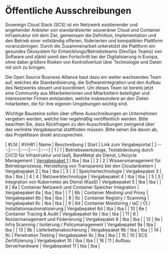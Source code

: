 # Öffentliche Ausschreibungen

Sovereign Cloud Stack (SCS) ist ein Netzwerk existierender und angehender Anbieter von standardisierter souveräner Cloud und Container Infrastruktur 
mit dem Ziel, gemeinsam die Definition, Implementation und den Betrieb einer vollständig offenen, föderierten und kompatiblen Plattform voranzubringen. 
Durch die Zusammenarbeit unterstützt die Plattform ein gesundes Ökosystem für Entwicklungs/Betriebsteams (DevOps Teams) von Software und stärkt somit den 
Fortschritt bei der Digitalisierung in Europa, ohne dabei größere Risiken von Kontrollverlust über Technologie und Daten mit sich zu bringen.

Die Open Source Business Alliance baut dazu ein weiter wachsendes Team auf, welches die Standardisierung, die Softwareintegration und den Aufbau des Netzwerks 
steuert und koordiniert. Um dieses Team ist bereits jetzt eine Community aus Mitarbeiterinnen und Mitarbeitern beteiligter und interessierter Firmen entstanden, 
welche insbesondere an den Zielen mitarbeiten, die für ihre eigenen Umgebungen wichtig sind.

Wichtige Bausteine sollen über offene Ausschreibungen an Unternehmen vergeben werden, welche hier regelmäßig veröffentlich werden. Bitte beachten Sie, dass 
Rückfragen zu den Ausschreibungen zwingend über das verlinkte Vergabeportal stattfinden müssen. Bitte sehen Sie davon ab, das Projektteam direkt anzusprechen.

| #Lfd | #VH81 | Name | Beschreibung | Start | Link zum Vergabeportal |
|:---:|:---:|:---:|:---:|:---:|
| 1  | 1  | Betriebswerkzeuge, Testabdeckung durch CI/CD für Infrastruktur und IaaS, BareMetal als Dienst, Lifecycle Management | [Vergabepaket 1](Lot1.html.de) | tba | tba |
| 2  | 2  | Wissensmanagement für Betriebsprozesse, Herstellung von Transparenz bei den Cloudanbietern | Vergabepaket 2 | tba | tba |
| 3  | 3  | Speichertechnologie | Vergabepaket 3 | tba | tba |
| 4  | 4  | Netzwerktechnologie | Vergabepaket 4 | tba | tba |
| 5  | 5  | Integration von Kubernetes als Dienst (KaaS) | Vergabepaket 5 | tba | tba |
| 6  | 6a | Container Netzwerk und Container Speicher Integration | Vergabepaket 6a | tba | tba |
| 7  | 6b | Container Meshing und Proxy | Vergabepaket 6b | tba | tba |
| 8  | 6c | Container Registry / Scanning | Vergabepaket 6c | tba | tba |
| 9  | 6d | Container Monitoring / IaC / CI / Installationsautomatisierung | Vergabepaket 6d | tba | tba |
| 10 | 6e | Container Tracing & Audit | Vergabepaket 6e | tba | tba |
| 11 | 8  | Nutzermanagement und Föderierung | Vergabepaket 8 | tba | tba |
| 12 | 9a | Infra Scanning / Isolierung / Policymanagement | Vergabepaket 9a | tba | tba |
| 13 | 9b | Lieferkettenabsicherung | Vergabepaket 9b | tba | tba |
| 14 | 9c | Penetration Testing | Vergabepaket 9c | tba | tba |
| 15 | 10 | SCS Zertifizierung | Vergabepaket 10 | tba | tba |
| 16 | 11 | Aufbau Serverhardware | Vergabepaket 11 | tba | tba |

